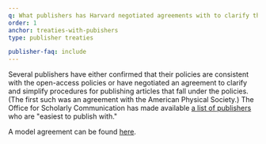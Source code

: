 ```yaml
---
q: What publishers has Harvard negotiated agreements with to clarify the policies and simplify procedures?
order: 1
anchor: treaties-with-pubishers
type: publisher treaties

publisher-faq: include
---
```

Several publishers have either confirmed that their policies are consistent with the open-access policies or have negotiated an agreement to clarify and simplify procedures for publishing articles that fall under the policies. (The first such was an agreement with the American Physical Society.) The Office for Scholarly Communication has made available [a list of publishers]({{site.baseurl}}/publishers/treaties/) who are "easiest to publish with."

A model agreement can be found [here](https://osc.hul.harvard.edu/assets/files/model-pub-agreement-090430.pdf).
